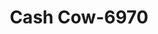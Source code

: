 ---
f_zip-code: 39501
f_state-code: MS
title: Cash Cow-6970
f_phone: 228-864-8187
f_city-only: Gulfport
f_address: 8325 Tennessee Ave Gulfport
f_location-unique-id: '6970'
slug: cash-cow-6970
updated-on: '2024-05-30T13:46:58.046Z'
created-on: '2024-05-30T13:36:59.803Z'
published-on: '2024-05-30T13:54:32.469Z'
f_city-state: cms/city/gulfport-ms.md
f_company: cms/company/cash-cow.md
f_state: cms/state/mississippi.md
layout: '[payday-loan].html'
tags: payday-loan
---